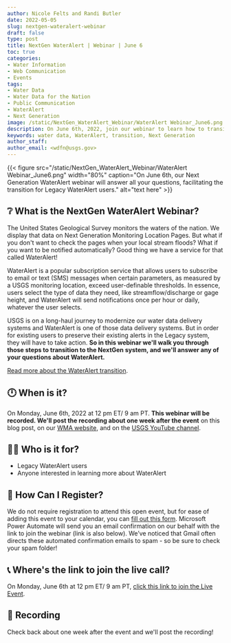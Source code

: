 ```yaml
---
author: Nicole Felts and Randi Butler
date: 2022-05-05
slug: nextgen-wateralert-webinar
draft: false
type: post
title: NextGen WaterAlert | Webinar | June 6
toc: true
categories:
- Water Information
- Web Communication
- Events
tags:
- Water Data
- Water Data for the Nation
- Public Communication
- WaterAlert
- Next Generation
image: /static/NextGen_WaterAlert_Webinar/WaterAlert Webinar_June6.png
description: On June 6th, 2022, join our webinar to learn how to transition your alerts to Next Generation WaterAlert.
keywords: water data, WaterAlert, transition, Next Generation
author_staff:
author_email: <wdfn@usgs.gov>
---
```

<div class="grid-row">
{{< figure src="/static/NextGen_WaterAlert_Webinar/WaterAlert Webinar_June6.png" width="80%" caption="On June 6th, our Next Generation WaterAlert webinar will answer all your questions, facilitating the transition for Legacy WaterAlert users." alt="text here" >}}
</div>

## ❔ What is the NextGen WaterAlert Webinar?
The United States Geological Survey monitors the waters of the nation. We display that data on Next Generation Monitoring Location Pages. But what if you don't want to check the pages when your local stream floods? What if you want to be notified automatically? Good thing we have a service for that called WaterAlert!

WaterAlert is a popular subscription service that allows users to subscribe to email or text (SMS) messages when certain parameters, as measured by a USGS monitoring location, exceed user-definable thresholds. In essence, users select the type of data they need, like streamflow/discharge or gage height, and WaterAlert will send notifications once per hour or daily, whatever the user selects.

USGS is on a long-haul journey to modernize our water data delivery systems and WaterAlert is one of those data delivery systems. But in order for existing users to preserve their existing alerts in the Legacy system, they will have to take action. **So in this webinar we'll walk you through those steps to transition to the NextGen system, and we'll answer any of your questions about WaterAlert.**

[Read more about the WaterAlert transition](https://waterdata.usgs.gov/blog/wateralert-transition/).

## 🕛 When is it?
On Monday, June 6th, 2022 at 12 pm ET/ 9 am PT. **This webinar will be recorded. We'll post the recording about one week after the event** on this blog post, on our [WMA website](https://www.usgs.gov/mission-areas/water-resources), and on the [USGS YouTube channel](https://www.youtube.com/channel/UCeXH8GZyV3sVqAr45AvupOA).


## 👩‍💻 Who is it for?
- Legacy WaterAlert users
- Anyone interested in learning more about WaterAlert


## 📆 How Can I Register?
We do not require registration to attend this open event, but for ease of adding this event to your calendar, you can [fill out this form](https://forms.office.com/Pages/ResponsePage.aspx?id=urWTBhhLe02TQfMvQApUlHYcwHQsfVVFlOyeIuy0QDdUM0VNNVFMT09YTFdPQkQxSTA4VzFCQ0JBNy4u). Microsoft Power Automate will send you an email confirmation on our behalf with the link to join the webinar (link is also below). We’ve noticed that Gmail often directs these automated confirmation emails to spam - so be sure to check your spam folder!

## 📞 Where's the link to join the live call?
On Monday, June 6th at 12 pm ET/ 9 am PT, [click this link to join the Live Event](https://teams.microsoft.com/l/meetup-join/19%3ameeting_NGZmMThjMjYtMDU3Zi00NjdmLTgzMjgtYjYyNTRiMzRhY2Nk%40thread.v2/0?context=%7b%22Tid%22%3a%220693b5ba-4b18-4d7b-9341-f32f400a5494%22%2c%22Oid%22%3a%2274c01c76-7d2c-4555-94ec-9e22ecb44037%22%2c%22IsBroadcastMeeting%22%3atrue%7d&btype=a&role=a).

## 🎥 Recording
Check back about one week after the event and we'll post the recording!